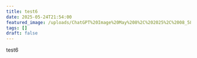```yaml
---
title: test6
date: 2025-05-24T21:54:00
featured_image: /uploads/ChatGPT%20Image%20May%208%2C%202025%2C%2008_58_31%20PM.png
tags: []
draft: false
---
```

test6
